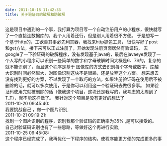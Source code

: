 ```yaml
---
date: 2011-10-18 11:42:33
title: 关于验证码的破解和防破解
---
```



这是项目中遇到的一个事，我打算为项目写一个自动注册用户的小程序，很快就写了一个直接连数据库的，我个人用着还行，但是别人用着很不方便。 于是想写一个基于http的，工欲善其事必先利其器，我找来http抓包工具， 很快写好了post和get方法，接下来可以正式注册了，开始发现注册页面居然有验证码， 去google了一下验证码的破解程序，没有发现基于java的，最后在javaeye发现了一个人写的小程序可以识别一些简单的数字和字母破解时间大概是6、7S的，复杂的就不能识别了，而且这个程序是基于 图像库的方式去识别每个字母或数字，库越大识别时间必然越大，对图像识别这块不是很熟，还是放弃这个方案。
想来想去没有找到更好的方案，不过发现了一个取巧的方法，如果注册验证码在使用后不被删除的话，就可以多次使用，于是你可以利用这一个验证码去做很多事。 如果验证码使用完就被删除的话（像我这个项目，这块还是我写的，我考虑的太周到了T_T），就不能这样做了。
我针对这个项目是没有更好的想法了<br>2011-10-20 09:45:40:<br>我要挑战自己 ，做一个图片识别,<br>2011-10-21 09:19:21:<br>找到一个图片识别的程序，识别我那个验证码的正确率为35% ,是可以接受的。 自己对验证码识别也有了一些思路，等做好这个再进行实验,<br>2011-10-25 09:45:08:<br>这个程序已经完成了，我再优化一下程序的结构，使程序能更方便的完成更多的事